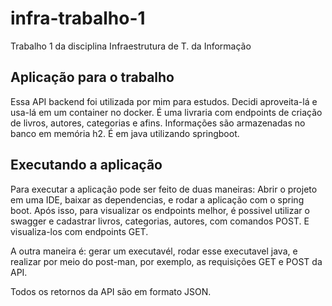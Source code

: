 # infra-trabalho-1
Trabalho 1 da disciplina Infraestrutura de T. da Informação 

## Aplicação para o trabalho
Essa API backend foi utilizada por mim para estudos. Decidi aproveita-lá e usa-lá em um container no docker.
É uma livraria com endpoints de criação de livros, autores, categorias e afins. Informações são armazenadas no banco em memória h2. É em java utilizando springboot.

## Executando a aplicação
Para executar a aplicação pode ser feito de duas maneiras: Abrir o projeto em uma IDE, baixar as dependencias, e rodar a aplicação com o spring boot. Após isso,
para visualizar os endpoints melhor, é possivel utilizar o swagger e cadastrar livros, categorias, autores, com comandos POST. E visualiza-los com endpoints GET.

A outra maneira é: gerar um executavél, rodar esse executavel java, e realizar por meio do post-man, por exemplo, as requisições GET e POST da API.

Todos os retornos da API são em formato JSON.